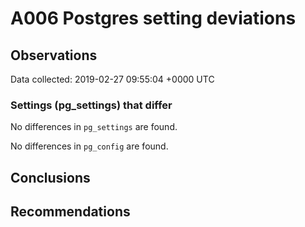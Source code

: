 # A006 Postgres setting deviations #

## Observations ##
Data collected: 2019-02-27 09:55:04 +0000 UTC  

### Settings (pg_settings) that differ ###

No differences in `pg_settings` are found.


No differences in `pg_config` are found.



## Conclusions ##


## Recommendations ##

